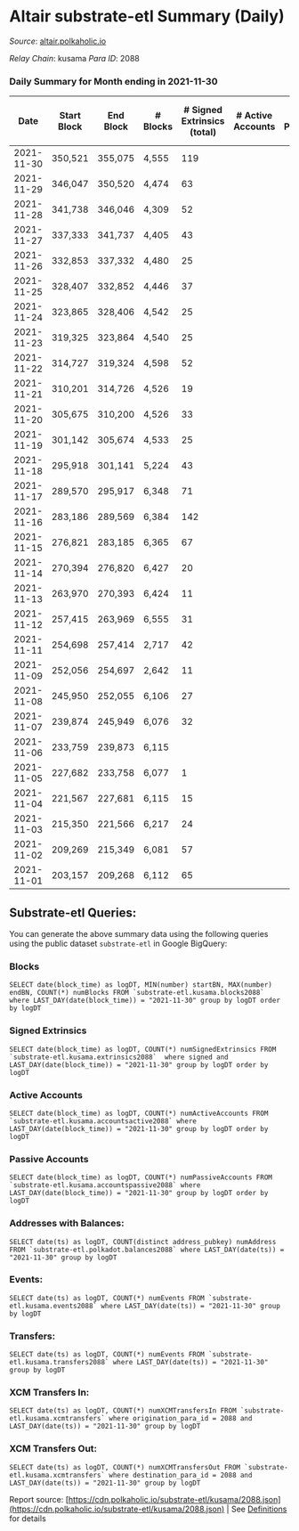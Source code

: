 # Altair substrate-etl Summary (Daily)

_Source_: [altair.polkaholic.io](https://altair.polkaholic.io)

*Relay Chain*: kusama
*Para ID*: 2088



### Daily Summary for Month ending in 2021-11-30


| Date | Start Block | End Block | # Blocks | # Signed Extrinsics (total) | # Active Accounts | # Passive | # New | # Addresses with Balances | # Events | # Transfers | # XCM Transfers In | # XCM Transfers Out | Issues | 
| ---- | ----------- | --------- | -------- | --------------------------- | ----------------- | --------- | ----- | ------------------------- | -------- | ----------- | ------------------ | ------------------- | ------ |
| 2021-11-30 | 350,521 | 355,075 | 4,555 | 119 |  |  |  | 17,251 | 11,101 | 170 ($41,708.30) |   |   |  |
| 2021-11-29 | 346,047 | 350,520 | 4,474 | 63 |  |  |  | 17,084 | 9,651 | 58 ($97,387.29) |   |   |  |
| 2021-11-28 | 341,738 | 346,046 | 4,309 | 52 |  |  |  | 17,021 | 9,309 | 58 ($10,429.44) |   |   |  |
| 2021-11-27 | 337,333 | 341,737 | 4,405 | 43 |  |  |  | 16,964 | 9,315 | 42 ($16,746.75) |   |   |  |
| 2021-11-26 | 332,853 | 337,332 | 4,480 | 25 |  |  |  | 16,921 | 9,686 | 64 ($45,258.17) |   |   |  |
| 2021-11-25 | 328,407 | 332,852 | 4,446 | 37 |  |  |  | 16,862 | 9,523 | 54 ($28,050.51) |   |   |  |
| 2021-11-24 | 323,865 | 328,406 | 4,542 | 25 |  |  |  | 16,808 | 10,043 | 85 ($94,946.26) |   |   |  |
| 2021-11-23 | 319,325 | 323,864 | 4,540 | 25 |  |  |  |  | 10,403 | 118 ($78,442.19) |   |   |  |
| 2021-11-22 | 314,727 | 319,324 | 4,598 | 52 |  |  |  | 16,608 | 10,917 | 152 ($62,052.30) |   |   |  |
| 2021-11-21 | 310,201 | 314,726 | 4,526 | 19 |  |  |  | 16,459 | 10,794 | 157 ($78,775.56) |   |   |  |
| 2021-11-20 | 305,675 | 310,200 | 4,526 | 33 |  |  |  | 16,307 | 10,714 | 148 ($69,633.56) |   |   |  |
| 2021-11-19 | 301,142 | 305,674 | 4,533 | 25 |  |  |  | 16,160 | 12,124 | 276 ($140,435.19) |   |   |  |
| 2021-11-18 | 295,918 | 301,141 | 5,224 | 43 |  |  |  | 15,888 | 14,523 | 367 ($149,158.25) |   |   |  |
| 2021-11-17 | 289,570 | 295,917 | 6,348 | 71 |  |  |  | 15,523 | 19,862 | 647 ($599,732.90) |   |   |  |
| 2021-11-16 | 283,186 | 289,569 | 6,384 | 142 |  |  |  |  | 40,800 | 2,547 ($2,000,028.64) |   |   |  |
| 2021-11-15 | 276,821 | 283,185 | 6,365 | 67 |  |  |  | 12,407 | 21,595 | 804 ($582,688.11) |   |   |  |
| 2021-11-14 | 270,394 | 276,820 | 6,427 | 20 |  |  |  | 11,633 | 12,877 |   |   |   |  |
| 2021-11-13 | 263,970 | 270,393 | 6,424 | 11 |  |  |  | 11,633 | 12,863 |   |   |   |  |
| 2021-11-12 | 257,415 | 263,969 | 6,555 | 31 |  |  |  | 11,632 | 13,144 |   |   |   |  |
| 2021-11-11 | 254,698 | 257,414 | 2,717 | 42 |  |  |  | 11,631 | 5,478 |   |   |   |  |
| 2021-11-09 | 252,056 | 254,697 | 2,642 | 11 |  |  |  | 11,622 | 5,301 |   |   |   |  |
| 2021-11-08 | 245,950 | 252,055 | 6,106 | 27 |  |  |  | 11,620 | 12,244 |   |   |   |  |
| 2021-11-07 | 239,874 | 245,949 | 6,076 | 32 |  |  |  | 11,616 | 12,187 |   |   |   |  |
| 2021-11-06 | 233,759 | 239,873 | 6,115 |  |  |  |  | 11,616 | 12,234 |   |   |   |  |
| 2021-11-05 | 227,682 | 233,758 | 6,077 | 1 |  |  |  | 11,616 | 12,158 |   |   |   |  |
| 2021-11-04 | 221,567 | 227,681 | 6,115 | 15 |  |  |  |  | 12,248 |   |   |   |  |
| 2021-11-03 | 215,350 | 221,566 | 6,217 | 24 |  |  |  | 11,610 | 12,462 |   |   |   |  |
| 2021-11-02 | 209,269 | 215,349 | 6,081 | 57 |  |  |  |  | 12,222 |   |   |   |  |
| 2021-11-01 | 203,157 | 209,268 | 6,112 | 65 |  |  |  | 11,597 | 12,293 |   |   |   |  |

## Substrate-etl Queries:
You can generate the above summary data using the following queries using the public dataset `substrate-etl` in Google BigQuery:


### Blocks
```
SELECT date(block_time) as logDT, MIN(number) startBN, MAX(number) endBN, COUNT(*) numBlocks FROM `substrate-etl.kusama.blocks2088`  where LAST_DAY(date(block_time)) = "2021-11-30" group by logDT order by logDT
```


### Signed Extrinsics
```
SELECT date(block_time) as logDT, COUNT(*) numSignedExtrinsics FROM `substrate-etl.kusama.extrinsics2088`  where signed and LAST_DAY(date(block_time)) = "2021-11-30" group by logDT order by logDT
```


### Active Accounts
```
SELECT date(block_time) as logDT, COUNT(*) numActiveAccounts FROM `substrate-etl.kusama.accountsactive2088` where LAST_DAY(date(block_time)) = "2021-11-30" group by logDT order by logDT
```


### Passive Accounts
```
SELECT date(block_time) as logDT, COUNT(*) numPassiveAccounts FROM `substrate-etl.kusama.accountspassive2088` where LAST_DAY(date(block_time)) = "2021-11-30" group by logDT order by logDT
```


### Addresses with Balances:
```
SELECT date(ts) as logDT, COUNT(distinct address_pubkey) numAddress FROM `substrate-etl.polkadot.balances2088` where LAST_DAY(date(ts)) = "2021-11-30" group by logDT
```


### Events:
```
SELECT date(ts) as logDT, COUNT(*) numEvents FROM `substrate-etl.kusama.events2088` where LAST_DAY(date(ts)) = "2021-11-30" group by logDT
```


### Transfers:
```
SELECT date(ts) as logDT, COUNT(*) numEvents FROM `substrate-etl.kusama.transfers2088` where LAST_DAY(date(ts)) = "2021-11-30" group by logDT
```


### XCM Transfers In:
```
SELECT date(ts) as logDT, COUNT(*) numXCMTransfersIn FROM `substrate-etl.kusama.xcmtransfers` where origination_para_id = 2088 and LAST_DAY(date(ts)) = "2021-11-30" group by logDT
```


### XCM Transfers Out:
```
SELECT date(ts) as logDT, COUNT(*) numXCMTransfersOut FROM `substrate-etl.kusama.xcmtransfers` where destination_para_id = 2088 and LAST_DAY(date(ts)) = "2021-11-30" group by logDT
```



Report source: [https://cdn.polkaholic.io/substrate-etl/kusama/2088.json](https://cdn.polkaholic.io/substrate-etl/kusama/2088.json) | See [Definitions](/DEFINITIONS.md) for details
